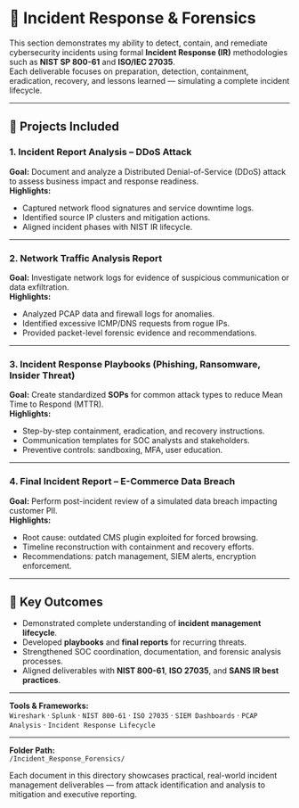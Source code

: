 # 🚨 Incident Response & Forensics

This section demonstrates my ability to detect, contain, and remediate cybersecurity incidents using formal **Incident Response (IR)** methodologies such as **NIST SP 800-61** and **ISO/IEC 27035**.  
Each deliverable focuses on preparation, detection, containment, eradication, recovery, and lessons learned — simulating a complete incident lifecycle.

---

## 📄 Projects Included

### 1. **Incident Report Analysis – DDoS Attack**
**Goal:** Document and analyze a Distributed Denial-of-Service (DDoS) attack to assess business impact and response readiness.  
**Highlights:**
- Captured network flood signatures and service downtime logs.  
- Identified source IP clusters and mitigation actions.  
- Aligned incident phases with NIST IR lifecycle.  

---

### 2. **Network Traffic Analysis Report**
**Goal:** Investigate network logs for evidence of suspicious communication or data exfiltration.  
**Highlights:**
- Analyzed PCAP data and firewall logs for anomalies.  
- Identified excessive ICMP/DNS requests from rogue IPs.  
- Provided packet-level forensic evidence and recommendations.  

---

### 3. **Incident Response Playbooks (Phishing, Ransomware, Insider Threat)**
**Goal:** Create standardized **SOPs** for common attack types to reduce Mean Time to Respond (MTTR).  
**Highlights:**
- Step-by-step containment, eradication, and recovery instructions.  
- Communication templates for SOC analysts and stakeholders.  
- Preventive controls: sandboxing, MFA, user education.  

---

### 4. **Final Incident Report – E-Commerce Data Breach**
**Goal:** Perform post-incident review of a simulated data breach impacting customer PII.  
**Highlights:**
- Root cause: outdated CMS plugin exploited for forced browsing.  
- Timeline reconstruction with containment and recovery efforts.  
- Recommendations: patch management, SIEM alerts, encryption enforcement.  

---

## 🧭 Key Outcomes
- Demonstrated complete understanding of **incident management lifecycle**.  
- Developed **playbooks** and **final reports** for recurring threats.  
- Strengthened SOC coordination, documentation, and forensic analysis processes.  
- Aligned deliverables with **NIST 800-61**, **ISO 27035**, and **SANS IR best practices**.

---

**Tools & Frameworks:**  
`Wireshark` · `Splunk` · `NIST 800-61` · `ISO 27035` · `SIEM Dashboards` · `PCAP Analysis` · `Incident Response Lifecycle`

---

**Folder Path:**  
`/Incident_Response_Forensics/`  

Each document in this directory showcases practical, real-world incident management deliverables — from attack identification and analysis to mitigation and executive reporting.
